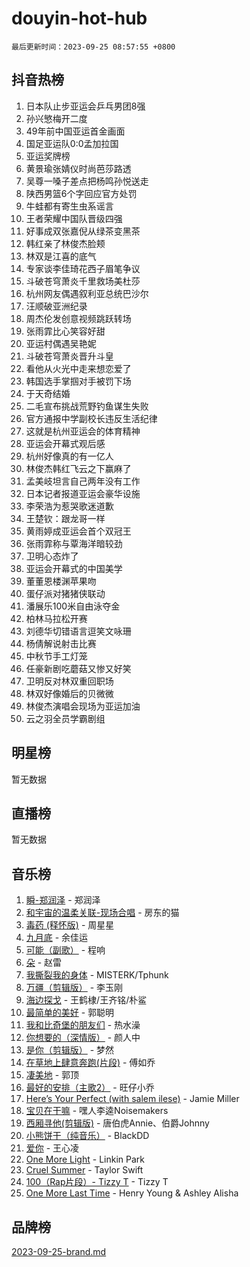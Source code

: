 # douyin-hot-hub

`最后更新时间：2023-09-25 08:57:55 +0800`

## 抖音热榜

1. 日本队止步亚运会乒乓男团8强
1. 孙兴慜梅开二度
1. 49年前中国亚运首金画面
1. 国足亚运队0:0孟加拉国
1. 亚运奖牌榜
1. 黄景瑜张婧仪时尚芭莎路透
1. 吴尊一嗓子差点把杨鸣孙悦送走
1. 陕西男篮6个字回应官方处罚
1. 牛蛙都有寄生虫系谣言
1. 王者荣耀中国队晋级四强
1. 好事成双张嘉倪从绿茶变黑茶
1. 韩红亲了林俊杰脸颊
1. 林双是江喜的底气
1. 专家谈李佳琦花西子眉笔争议
1. 斗破苍穹萧炎千里救场美杜莎
1. 杭州网友偶遇叙利亚总统巴沙尔
1. 汪顺破亚洲纪录
1. 周杰伦发创意视频跳跃转场
1. 张雨霏比心笑容好甜
1. 亚运村偶遇吴艳妮
1. 斗破苍穹萧炎晋升斗皇
1. 看他从火光中走来想恋爱了
1. 韩国选手掌掴对手被罚下场
1. 于天奇结婚
1. 二毛宣布挑战荒野钓鱼谋生失败
1. 官方通报中学副校长违反生活纪律
1. 这就是杭州亚运会的体育精神
1. 亚运会开幕式观后感
1. 杭州好像真的有一亿人
1. 林俊杰韩红飞云之下赢麻了
1. 孟美岐坦言自己两年没有工作
1. 日本记者报道亚运会豪华设施
1. 李荣浩为惹哭歌迷道歉
1. 王楚钦：跟龙哥一样
1. 黄雨婷成亚运会首个双冠王
1. 张雨霏称与覃海洋暗较劲
1. 卫明心态炸了
1. 亚运会开幕式的中国美学
1. 董董恩楼渊苹果吻
1. 蛋仔派对猪猪侠联动
1. 潘展乐100米自由泳夺金
1. 柏林马拉松开赛
1. 刘德华切错语言逗笑文咏珊
1. 杨倩解说射击比赛
1. 中秋节手工灯笼
1. 任豪新剧吃蘑菇又惨又好笑
1. 卫明反对林双重回职场
1. 林双好像婚后的贝微微
1. 林俊杰演唱会现场为亚运加油
1. 云之羽全员学霸剧组

## 明星榜

暂无数据

## 直播榜

暂无数据

## 音乐榜

1. [瞬-郑润泽](https://sf3-cdn-tos.douyinstatic.com/obj/tos-cn-ve-2774/oYXHIohzvbNAzBhHgyksWpRM4bfkDsBdBDAynw) - 郑润泽
1. [和宇宙的温柔关联-现场合唱](https://sf3-cdn-tos.douyinstatic.com/obj/tos-cn-ve-2774/o0hONGDYQBgk0e5bqDeQOonVmncA6tC2nBwZLT) - 房东的猫
1. [毒药 (释怀版)](https://sf3-cdn-tos.douyinstatic.com/obj/tos-cn-ve-2774/oYILMEAzspdZBIzy4frJNB8ZHPHWAhiwowd4Ad) - 周星星
1. [九月底](https://sf3-cdn-tos.douyinstatic.com/obj/tos-cn-ve-2774/oMfewG4PDTFhF8iz3OGQ7ABH5i6fCgnMaoCbzZ) - 余佳运
1. [可能（副歌）](https://sf6-cdn-tos.douyinstatic.com/obj/tos-cn-ve-2774/cde1731888894259b333569393c2fb51) - 程响
1. [朵](https://sf3-cdn-tos.douyinstatic.com/obj/tos-cn-ve-2774/932f5bdfcd7c47b880525e92ab8a4999) - 赵雷
1. [我撕裂我的身体](https://sf3-cdn-tos.douyinstatic.com/obj/tos-cn-ve-2774/o0cWZzf7vIzpjLQBHPXwtFhMxYUvsP8AoC8EgA) - MISTERK/Tphunk
1. [万疆（剪辑版）](https://sf6-cdn-tos.douyinstatic.com/obj/tos-cn-ve-2774/ooG7oVgFlDTelKCjCsTTobQvbdtj1BBQXnfZd8) - 李玉刚
1. [海边探戈](https://sf3-cdn-tos.douyinstatic.com/obj/tos-cn-ve-2774/os9gE0VQCGqt6VQkZDyBBYvfSDY0QFe3vVmubn) - 王鹤棣/王齐铭/朴鲨
1. [最简单的美好](https://sf6-cdn-tos.douyinstatic.com/obj/tos-cn-ve-2774/a3623594908d4f208709c19c9584f981) - 郭聪明
1. [我和比奇堡的朋友们](https://sf6-cdn-tos.douyinstatic.com/obj/tos-cn-ve-2774/f0505db981ea4a6d91453a15924a82aa) - 热水澡
1. [你想要的（深情版）](https://sf6-cdn-tos.douyinstatic.com/obj/tos-cn-ve-2774/oIMnk8GFpoYUtBP39qsBLeMCDPQxxYcI4gbeZS) - 颜人中
1. [是你（剪辑版）](https://sf6-cdn-tos.douyinstatic.com/obj/tos-cn-ve-2774/46019dae783c4c969944217fe1cfafc4) - 梦然
1. [在草地上肆意奔跑(片段)](https://sf3-cdn-tos.douyinstatic.com/obj/tos-cn-ve-2774/8831d494742f45dabdfa8adb8b817259) - 傅如乔
1. [凄美地](https://sf6-cdn-tos.douyinstatic.com/obj/tos-cn-ve-2774/oshF4RgFMhmTSa4jCaHNUXI0NetFtBBQBzBZdf) - 郭顶
1. [最好的安排（主歌2）](https://sf3-cdn-tos.douyinstatic.com/obj/tos-cn-ve-2774/oMMZX1DuHpMwgoDztBmZswgQnbCeeANZxBHkFY) - 旺仔小乔
1. [Here’s Your Perfect (with salem ilese)](https://sf6-cdn-tos.douyinstatic.com/obj/tos-cn-ve-2774/076b1576c6c546598f803fe53da388a7) - Jamie Miller
1. [宝贝在干嘛](https://sf3-cdn-tos.douyinstatic.com/obj/tos-cn-ve-2774/okW4hBCfJI5B2ZEgTCtikhMW7IafzNrBQIYkpJ) - 嘿人李逵Noisemakers
1. [西厢寻他(剪辑版)](https://sf3-cdn-tos.douyinstatic.com/obj/tos-cn-ve-2774/oUsAVfAQKlRNxEv5qxvIB8o5qmIWUcXbzJKJhw) - 唐伯虎Annie、伯爵Johnny
1. [小熊饼干（纯音乐）](https://sf3-cdn-tos.douyinstatic.com/obj/tos-cn-ve-2774/c25d7893334c4ded99a2ae09f9e2a7d6) - BlackDD
1. [爱你](https://sf3-cdn-tos.douyinstatic.com/obj/tos-cn-ve-2774/738d8b240f1e4519b44cf31c84e02e24) - 王心凌
1. [One More Light](https://sf3-cdn-tos.douyinstatic.com/obj/tos-cn-ve-2774/okIBCInhecoGOE5h6ZvqCBYtfXCIMQEbgkRKgD) - Linkin Park
1. [Cruel Summer](https://sf3-cdn-tos.douyinstatic.com/obj/tos-cn-ve-2774/b35ad770e6d4495abefaa493fa46b555) - Taylor Swift
1. [100（Rap片段）- Tizzy T](https://sf6-cdn-tos.douyinstatic.com/obj/tos-cn-ve-2774/f3d21de5ab834c0f9bb7443c06f73d04) - Tizzy T
1. [One More Last Time](https://sf3-cdn-tos.douyinstatic.com/obj/tos-cn-ve-2774/oAzTlo0LUAdCAIhjktsKWcLAEUKmZwGcOoB1fy) - Henry Young & Ashley Alisha

## 品牌榜

[2023-09-25-brand.md](2023-09-25-brand.md)
